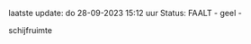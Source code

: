 laatste update: 
do 28-09-2023 15:12   uur 
Status: FAALT - geel - 
<div class="service Y">schijfruimte</div>